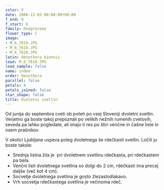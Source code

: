 ```yaml
---
color: Y
date: 2006-12-03 00:00:00+00:00
f_end: 9
f_start: 6
family: Onagraceae
flower_type: C
image:
- M_6_7619.JPG
- M_6_7618.JPG
- M_6_7620.JPG
latin: Oenothera biennis
lead: M_6_7618.JPG
lead_sample: false
name: index
order: Oenothera
parallel: false
petals: 4
petals_joined: false
star_shape: false
title: Dvoletni svetlin
---
```

Od junija do septembra cveti ob poteh po vsej Sloveniji dvoletni svetlin. Verjetno ga boste takoj prepoznali po velikih nežnih rumenih cvetovih, seveda pa lahko pogledate, ali imajo ti res po štiri venčne in čašne liste in osem prašnikov.

V okolici Ljubljane uspeva poleg dvoletnega še rdečkasti svetlin. Ločili ju boste takole:

-   Srednja listna žila je  pri dvoletnem svetlinu rdečkasta, pri rdečkastem pa bela.
-   Venčni listi dvoletnega svetlina so dolgi do 2 cm, rdečkasti ima precej daljše (več kot 4 cm).
-   Socvetje dvoletnega svetlina je gosto žlezastodlakavo.
-   Vrh socvetja rdečkastega svetlina je večinoma rdeč.
